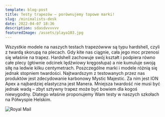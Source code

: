 ```yaml
---
template: blog-post
title: Testy trapezów – porównujemy topowe marki!
slug: /minimalists-desk
date: 2022-04-07 18:36
description: sdasdvvvvvv
featuredImage: /assets/playa103.jpg
---
```

Wszystkie modele na naszych testach trapezówww są typu hardshell, czyli z twardą skorupą na plecach. Gdy kite nas ciągnie, cała jego moc przenosi się właśnie na trapez. Hardshell zachowuje swój kształt i podpiera równo całe plecy (głównie odcinek lędźwiowy kręgosłupa) a nie kumuluje swoją siłę na ledwie kilku centymetrach. Poszczególne marki i modele różnią się jednak stopniem twardości. Najtwardszym z testowanych przez nas produktów jest zdecydowanie karbonowy Mystic Majestic. Za nim jest ION Apex a najbardziej elastyczna jest Manera. Mniejsza twardość nie musi być jednak wadą – zbyt sztywny trapez może być bowiem dla kogoś niewygodny. Dlatego właśnie proponujemy Wam testy w naszych szkołach na Półwyspie Helskim.

![Royal Mail](/assets/wind1.jpg "Royal Mail from Unsplash")